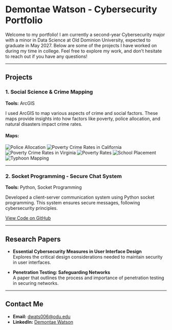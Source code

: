 # Demontae Watson - Cybersecurity Portfolio

Welcome to my portfolio! I am currently a second-year Cybersecurity major with a minor in Data Science at Old Dominion University, expected to graduate in May 2027. Below are some of the projects I have worked on during my time in college. Feel free to explore my work, and don’t hesitate to reach out if you have any questions!

---

## Projects

### 1. Social Science & Crime Mapping
**Tools:** ArcGIS

I used ArcGIS to map various aspects of crime and social factors. These maps provide insights into how factors like poverty, police allocation, and natural disasters impact crime rates.

#### Maps:
 ![Police Allocation](images/Police_Allocation.jpg)
 ![Poverty Crime Rates in California](images/Poverty_Crime_Rates_CA.jpg)
 ![Poverty Crime Rates in Virginia](images/Poverty_Crime_Rates_VA.jpg)
 ![Poverty Rates](images/Poverty_Rates.jpg)
 ![School Placement](images/School_Placement.jpg)
 ![Typhoon Mapping](images/Typhoon_Mapping.jpg)


---

### 2. Socket Programming - Secure Chat System
**Tools:** Python, Socket Programming

Developed a client-server communication system using Python socket programming. This system ensures secure messages, following cybersecurity principles.

[View Code on GitHub](https://github.com/WatsonDemontae/Server-Client-Secure-Chat)

---

## Research Papers

- **Essential Cybersecurity Measures in User Interface Design**  
Explores the critical design considerations needed to maintain security in user interfaces.

- **Penetration Testing: Safeguarding Networks**  
A paper that outlines the process and importance of penetration testing in securing networks.

---

## Contact Me
- **Email:** [dwats006@odu.edu](mailto:dwats006@odu.edu)
- **LinkedIn:** [Demontae Watson](https://www.linkedin.com/in/demontae-watson-8b61012b6/)

